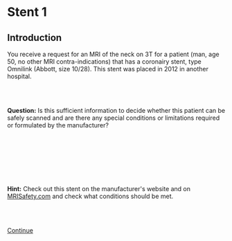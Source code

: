# Stent 1

## Introduction

You receive a request for an MRI of the neck on 3T for a patient (man, age 50, no other
MRI contra-indications) that has a coronairy stent, type Omnilink (Abbott, size 10/28).
This stent was placed in 2012 in another hospital.

<br>
<br>

**Question:** Is this sufficient information to decide whether this patient can be safely scanned and 
are there any special conditions or limitations required or formulated by the manufacturer?

<br>
<br>
<br>
<br>
<br>
<br>

**Hint:** Check out this stent on the manufacturer's website and on 
[MRISafety.com](http://www.mrisafety.com) and check what conditions should be met.

<br>
<br>

[Continue](case_part2.md)


